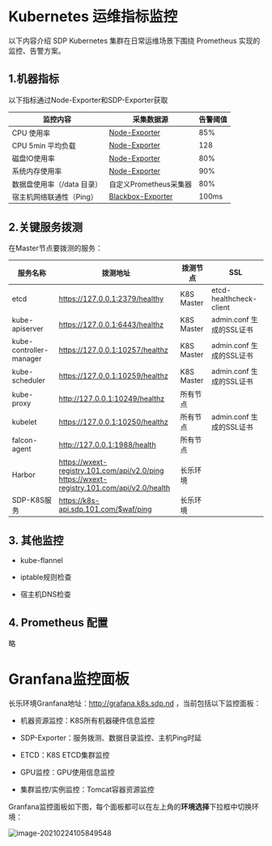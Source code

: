 # Kubernetes 运维指标监控

以下内容介绍 SDP Kubernetes 集群在日常运维场景下围绕 Prometheus 实现的监控、告警方案。

## 1.机器指标

以下指标通过Node-Exporter和SDP-Exporter获取

| 监控内容                | 采集数据源                        | 告警阈值                     |
| ----------------------- | ------------------------------- | ------------------------ |
| CPU 使用率              | [Node-Exporter](https://github.com/prometheus/node_exporter) | 85% |
| CPU 5min 平均负载 | [Node-Exporter](https://github.com/prometheus/node_exporter) | 128 |
| 磁盘IO使用率 | [Node-Exporter](https://github.com/prometheus/node_exporter) | 80% |
| 系统内存使用率 | [Node-Exporter](https://github.com/prometheus/node_exporter) | 90% |
| 数据盘使用率（/data 目录） | 自定义Prometheus采集器 | 80% |
| 宿主机网络联通性（Ping） | [Blackbox-Exporter](https://github.com/prometheus/blackbox_exporter) | 100ms |

## 2.关键服务拨测

在Master节点要拨测的服务：

| 服务名称                | 拨测地址                                                     | 拨测节点   | SSL                      |
| ----------------------- | ------------------------------------------------------------ | ---------- | ------------------------ |
| etcd                    | https://127.0.0.1:2379/healthy                               | K8S Master | etcd-healthcheck-client  |
| kube-apiserver          | https://127.0.0.1:6443/healthz                               | K8S Master | admin.conf 生成的SSL证书 |
| kube-controller-manager | https://127.0.0.1:10257/healthz                              | K8S Master | admin.conf 生成的SSL证书 |
| kube-scheduler          | https://127.0.0.1:10259/healthz                              | K8S Master | admin.conf 生成的SSL证书 |
| kube-proxy              | http://127.0.0.1:10249/healthz                               | 所有节点   |                          |
| kubelet                 | https://127.0.0.1:10250/healthz                              | 所有节点   | admin.conf 生成的SSL证书 |
| falcon-agent            | http://127.0.0.1:1988/health                                 | 所有节点   |                          |
| Harbor                  | https://wxext-registry.101.com/api/v2.0/ping<br />https://wxext-registry.101.com/api/v2.0/health | 长乐环境   |                          |
| SDP-K8S服务             | https://k8s-api.sdp.101.com/$waf/ping                        | 长乐环境   |                          |

## 3. 其他监控

- kube-flannel

- iptable规则检查
- 宿主机DNS检查

## 4. Prometheus 配置

略

# Granfana监控面板

长乐环境Granfana地址：http://grafana.k8s.sdp.nd ，当前包括以下监控面板：

- 机器资源监控：K8S所有机器硬件信息监控

- SDP-Exporter：服务拨测、数据目录监控、主机Ping时延

- ETCD：K8S ETCD集群监控

- GPU监控：GPU使用信息监控

- 集群监控/实例监控：Tomcat容器资源监控

Granfana监控面板如下图，每个面板都可以在左上角的**环境选择**下拉框中切换环境：

![image-20210224105849548](..\..\images\k8s\granfana-dashboard.png)



 